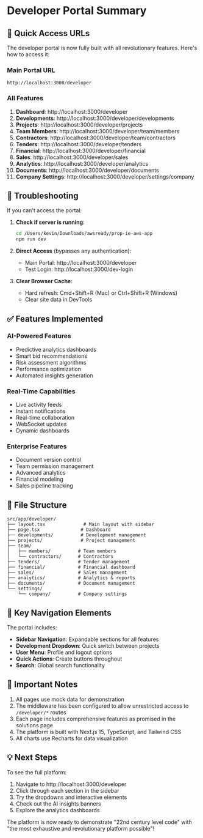 # Developer Portal Summary

## 🚀 Quick Access URLs

The developer portal is now fully built with all revolutionary features. Here's how to access it:

### Main Portal URL
```
http://localhost:3000/developer
```

### All Features
1. **Dashboard**: http://localhost:3000/developer
2. **Developments**: http://localhost:3000/developer/developments
3. **Projects**: http://localhost:3000/developer/projects
4. **Team Members**: http://localhost:3000/developer/team/members
5. **Contractors**: http://localhost:3000/developer/team/contractors
6. **Tenders**: http://localhost:3000/developer/tenders
7. **Financial**: http://localhost:3000/developer/financial
8. **Sales**: http://localhost:3000/developer/sales
9. **Analytics**: http://localhost:3000/developer/analytics
10. **Documents**: http://localhost:3000/developer/documents
11. **Company Settings**: http://localhost:3000/developer/settings/company

## 🔧 Troubleshooting

If you can't access the portal:

1. **Check if server is running**:
   ```bash
   cd /Users/kevin/Downloads/awsready/prop-ie-aws-app
   npm run dev
   ```

2. **Direct Access** (bypasses any authentication):
   - Main Portal: http://localhost:3000/developer
   - Test Login: http://localhost:3000/dev-login

3. **Clear Browser Cache**:
   - Hard refresh: Cmd+Shift+R (Mac) or Ctrl+Shift+R (Windows)
   - Clear site data in DevTools

## ✅ Features Implemented

### AI-Powered Features
- Predictive analytics dashboards
- Smart bid recommendations
- Risk assessment algorithms
- Performance optimization
- Automated insights generation

### Real-Time Capabilities
- Live activity feeds
- Instant notifications
- Real-time collaboration
- WebSocket updates
- Dynamic dashboards

### Enterprise Features
- Document version control
- Team permission management
- Advanced analytics
- Financial modeling
- Sales pipeline tracking

## 📁 File Structure
```
src/app/developer/
├── layout.tsx              # Main layout with sidebar
├── page.tsx               # Dashboard
├── developments/          # Development management
├── projects/              # Project management
├── team/
│   ├── members/          # Team members
│   └── contractors/      # Contractors
├── tenders/              # Tender management
├── financial/            # Financial dashboard
├── sales/                # Sales management
├── analytics/            # Analytics & reports
├── documents/            # Document management
└── settings/
    └── company/          # Company settings
```

## 🎯 Key Navigation Elements

The portal includes:
- **Sidebar Navigation**: Expandable sections for all features
- **Development Dropdown**: Quick switch between projects
- **User Menu**: Profile and logout options
- **Quick Actions**: Create buttons throughout
- **Search**: Global search functionality

## 🚨 Important Notes

1. All pages use mock data for demonstration
2. The middleware has been configured to allow unrestricted access to `/developer/*` routes
3. Each page includes comprehensive features as promised in the solutions page
4. The platform is built with Next.js 15, TypeScript, and Tailwind CSS
5. All charts use Recharts for data visualization

## 💡 Next Steps

To see the full platform:
1. Navigate to http://localhost:3000/developer
2. Click through each section in the sidebar
3. Try the dropdowns and interactive elements
4. Check out the AI insights banners
5. Explore the analytics dashboards

The platform is now ready to demonstrate "22nd century level code" with "the most exhaustive and revolutionary platform possible"!